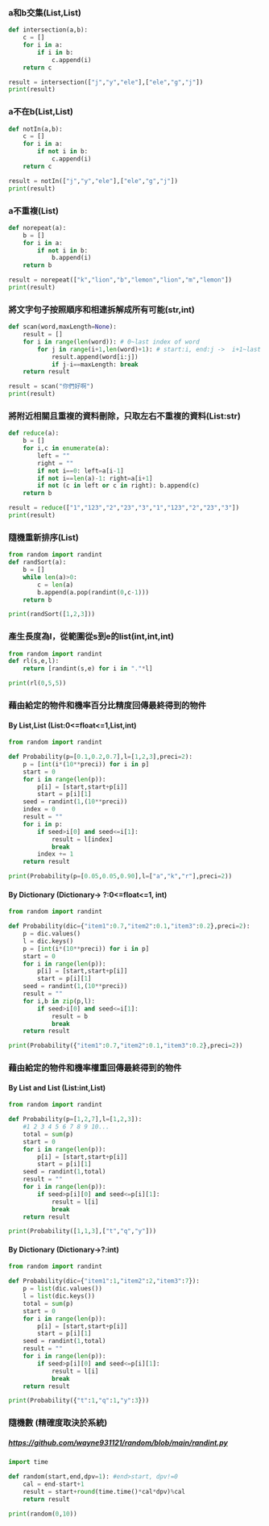 ### a和b交集(List,List)
```python
def intersection(a,b):
    c = []
    for i in a:
        if i in b:
            c.append(i)
    return c

result = intersection(["j","y","ele"],["ele","g","j"])
print(result)
```

### a不在b(List,List)
```python
def notIn(a,b):
    c = []
    for i in a:
        if not i in b:
            c.append(i)
    return c

result = notIn(["j","y","ele"],["ele","g","j"])
print(result)
```

### a不重複(List)
```python
def norepeat(a):
    b = []
    for i in a:
        if not i in b:
            b.append(i)
    return b

result = norepeat(["k","lion","b","lemon","lion","m","lemon"])
print(result)
```

### 將文字句子按照順序和相連拆解成所有可能(str,int)
```python
def scan(word,maxLength=None):
    result = []
    for i in range(len(word)): # 0~last index of word
        for j in range(i+1,len(word)+1): # start:i, end:j ->  i+1~last index of word
            result.append(word[i:j])
            if j-i==maxLength: break
    return result

result = scan("你們好啊")
print(result)
```

### 將附近相關且重複的資料刪除，只取左右不重複的資料(List:str)
```python
def reduce(a):
    b = []
    for i,c in enumerate(a):
        left = ""
        right = ""
        if not i==0: left=a[i-1]
        if not i==len(a)-1: right=a[i+1]
        if not (c in left or c in right): b.append(c)
    return b

result = reduce(["1","123","2","23","3","1","123","2","23","3"])
print(result)
```

### 隨機重新排序(List)
```python
from random import randint
def randSort(a):
    b = []
    while len(a)>0:
        c = len(a)
        b.append(a.pop(randint(0,c-1)))
    return b

print(randSort([1,2,3]))
```

### 產生長度為l，從範圍從s到e的list(int,int,int)
```python
from random import randint
def rl(s,e,l):
    return [randint(s,e) for i in "."*l]

print(rl(0,5,5))
```

### 藉由給定的物件和機率百分比精度回傳最終得到的物件
#### By List,List (List:0<=float<=1,List,int)
```python
from random import randint

def Probability(p=[0.1,0.2,0.7],l=[1,2,3],preci=2):
    p = [int(i*(10**preci)) for i in p]
    start = 0
    for i in range(len(p)):
        p[i] = [start,start+p[i]]
        start = p[i][1]
    seed = randint(1,(10**preci))
    index = 0
    result = ""
    for i in p:
        if seed>i[0] and seed<=i[1]:
            result = l[index]
            break
        index += 1
    return result

print(Probability(p=[0.05,0.05,0.90],l=["a","k","r"],preci=2))
```
#### By Dictionary (Dictionary-> ?:0<=float<=1, int)
```python
from random import randint

def Probability(dic={"item1":0.7,"item2":0.1,"item3":0.2},preci=2):
    p = dic.values()
    l = dic.keys()
    p = [int(i*(10**preci)) for i in p]
    start = 0
    for i in range(len(p)):
        p[i] = [start,start+p[i]]
        start = p[i][1]
    seed = randint(1,(10**preci))
    result = ""
    for i,b in zip(p,l):
        if seed>i[0] and seed<=i[1]:
            result = b
            break
    return result

print(Probability({"item1":0.7,"item2":0.1,"item3":0.2},preci=2))
```

### 藉由給定的物件和機率權重回傳最終得到的物件
#### By List and List (List:int,List)
```python
from random import randint

def Probability(p=[1,2,7],l=[1,2,3]):
    #1 2 3 4 5 6 7 8 9 10...
    total = sum(p)
    start = 0
    for i in range(len(p)):
        p[i] = [start,start+p[i]]
        start = p[i][1]
    seed = randint(1,total)
    result = ""
    for i in range(len(p)):
        if seed>p[i][0] and seed<=p[i][1]:
            result = l[i]
            break
    return result

print(Probability([1,1,3],["t","q","y"]))
```
#### By Dictionary (Dictionary->?:int)
```python
from random import randint

def Probability(dic={"item1":1,"item2":2,"item3":7}):
    p = list(dic.values())
    l = list(dic.keys())
    total = sum(p)
    start = 0
    for i in range(len(p)):
        p[i] = [start,start+p[i]]
        start = p[i][1]
    seed = randint(1,total)
    result = ""
    for i in range(len(p)):
        if seed>p[i][0] and seed<=p[i][1]:
            result = l[i]
            break
    return result

print(Probability({"t":1,"q":1,"y":3}))
```

### 隨機數 (精確度取決於系統)
##### https://github.com/wayne931121/random/blob/main/randint.py
```python
import time

def random(start,end,dpv=1): #end>start, dpv!=0
    cal = end-start+1
    result = start+round(time.time()*cal*dpv)%cal
    return result

print(random(0,10))
```
